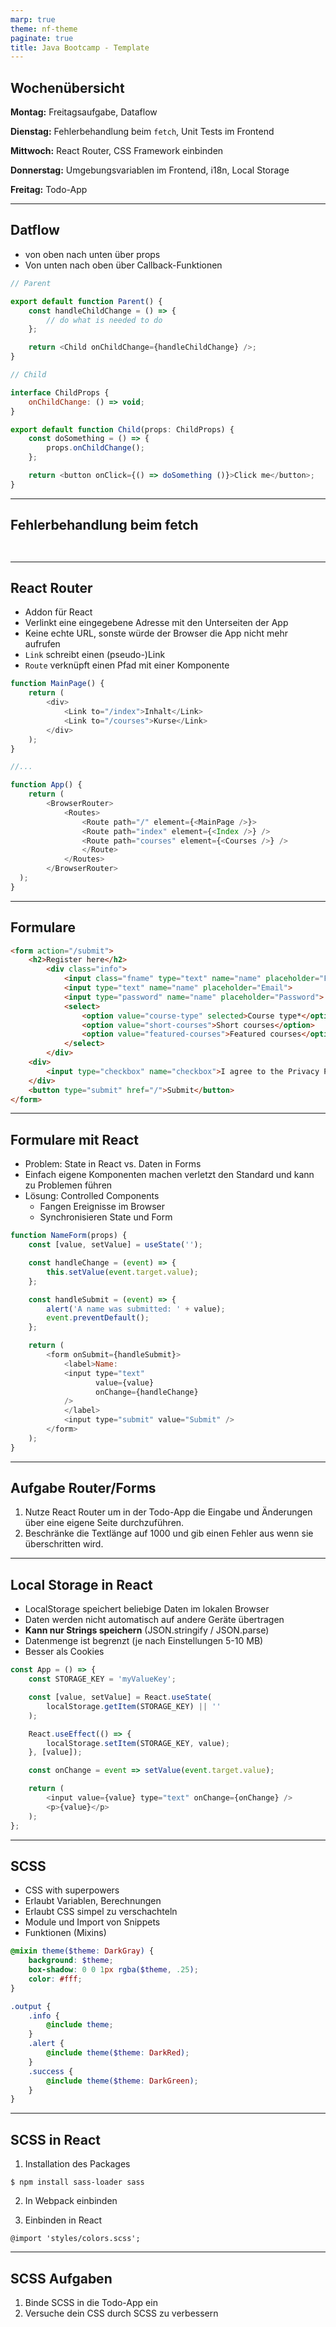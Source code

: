 ```yaml
---
marp: true
theme: nf-theme
paginate: true
title: Java Bootcamp - Template
---
```


## Wochenübersicht

**Montag:** Freitagsaufgabe, Dataflow

**Dienstag:** Fehlerbehandlung beim `fetch`, Unit Tests im Frontend

**Mittwoch:** React Router, CSS Framework einbinden

**Donnerstag:** Umgebungsvariablen im Frontend, i18n, Local Storage

**Freitag:** Todo-App

---

## Datflow

<!-- _class: hsplit -->

- von oben nach unten über props
- Von unten nach oben über Callback-Funktionen

```javascript
// Parent

export default function Parent() {
    const handleChildChange = () => {
        // do what is needed to do
    };

    return <Child onChildChange={handleChildChange} />;
}

// Child

interface ChildProps {
    onChildChange: () => void;
}

export default function Child(props: ChildProps) {
    const doSomething = () => {
        props.onChildChange();
    };

    return <button onClick={() => doSomething ()}>Click me</button>;
}
```

---

## Fehlerbehandlung beim fetch

<!-- _class: hsplit -->

```javascript

```

```java

```

---

## React Router

<!-- _class: hsplit -->

- Addon für React
- Verlinkt eine eingegebene Adresse mit den Unterseiten der App
- Keine echte URL, sonste würde der Browser die App nicht mehr aufrufen
- `Link` schreibt einen (pseudo-)Link
- `Route` verknüpft einen Pfad mit einer Komponente

```javascript
function MainPage() {
    return (
        <div>
            <Link to="/index">Inhalt</Link> 
            <Link to="/courses">Kurse</Link>
        </div>
    );
}

//...

function App() {
    return (
        <BrowserRouter>
            <Routes>
                <Route path="/" element={<MainPage />}>
                <Route path="index" element={<Index />} />
                <Route path="courses" element={<Courses />} />
                </Route>
            </Routes>
        </BrowserRouter>
  );
}
```

---

## Formulare

```html
<form action="/submit">
    <h2>Register here</h2>
        <div class="info">
            <input class="fname" type="text" name="name" placeholder="Full name">
            <input type="text" name="name" placeholder="Email">
            <input type="password" name="name" placeholder="Password">
            <select>
                <option value="course-type" selected>Course type*</option>
                <option value="short-courses">Short courses</option>
                <option value="featured-courses">Featured courses</option>
            </select>
        </div>
    <div>
        <input type="checkbox" name="checkbox">I agree to the Privacy Poalicy
    </div>
    <button type="submit" href="/">Submit</button>
</form>
```

---

## Formulare mit React

<!-- _class: hsplit -->

- Problem: State in React vs. Daten in Forms
- Einfach eigene Komponenten machen verletzt den Standard und kann zu Problemen führen
- Lösung: Controlled Components
  - Fangen Ereignisse im Browser
  - Synchronisieren State und Form

```javascript
function NameForm(props) {
    const [value, setValue] = useState('');

    const handleChange = (event) => {
        this.setValue(event.target.value);
    };

    const handleSubmit = (event) => {
        alert('A name was submitted: ' + value);
        event.preventDefault();
    };

    return (
        <form onSubmit={handleSubmit}>
            <label>Name:
            <input type="text" 
                   value={value} 
                   onChange={handleChange} 
            />
            </label>
            <input type="submit" value="Submit" />
        </form>
    );
}
```

---

## Aufgabe Router/Forms

1. Nutze React Router um in der Todo-App die Eingabe und Änderungen über eine eigene Seite durchzuführen.
1. Beschränke die Textlänge auf 1000 und gib einen Fehler aus wenn sie überschritten wird.

---

## Local Storage in React

<!-- _class: hsplit -->

- LocalStorage speichert beliebige Daten im lokalen Browser
- Daten werden nicht automatisch auf andere Geräte übertragen
- **Kann nur Strings speichern** (JSON.stringify / JSON.parse)
- Datenmenge ist begrenzt (je nach Einstellungen 5-10 MB)
- Besser als Cookies

```javascript
const App = () => {
    const STORAGE_KEY = 'myValueKey';

    const [value, setValue] = React.useState(
        localStorage.getItem(STORAGE_KEY) || ''
    );

    React.useEffect(() => {
        localStorage.setItem(STORAGE_KEY, value);
    }, [value]);

    const onChange = event => setValue(event.target.value);

    return (
        <input value={value} type="text" onChange={onChange} />
        <p>{value}</p>
    );
};
```

---

## SCSS

<!-- _class: hsplit -->

- CSS with superpowers
- Erlaubt Variablen, Berechnungen
- Erlaubt CSS simpel zu verschachteln
- Module und Import von Snippets
- Funktionen (Mixins)

```scss
@mixin theme($theme: DarkGray) {
    background: $theme;
    box-shadow: 0 0 1px rgba($theme, .25);
    color: #fff;
}

.output {
    .info {
        @include theme;
    }
    .alert {
        @include theme($theme: DarkRed);
    }
    .success {
        @include theme($theme: DarkGreen);
    }
}
```

---

## SCSS in React

1. Installation des Packages

`$ npm install sass-loader sass`

2. In Webpack einbinden

3. Einbinden in React

`@import 'styles/colors.scss';`

---

## SCSS Aufgaben

1. Binde SCSS in die Todo-App ein
1. Versuche dein CSS durch SCSS zu verbessern
